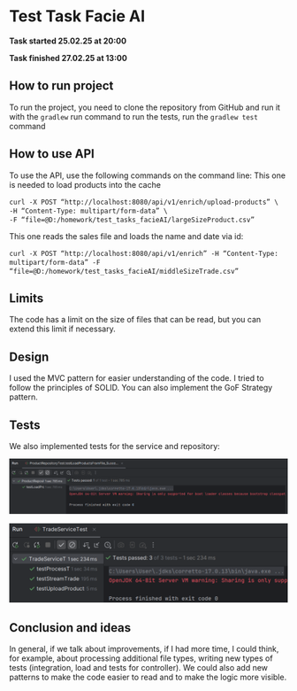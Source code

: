 # Test Task Facie AI

**Task started 25.02.25 at 20:00**

**Task finished 27.02.25 at 13:00**

## How to run project
To run the project, you need to clone the repository from GitHub and 
run it with the ```gradlew``` run command to run the tests, 
run the ```gradlew test``` command

## How to use API
To use the API, use the following commands on the command line:
This one is needed to load products into the cache

```
curl -X POST “http://localhost:8080/api/v1/enrich/upload-products” \
-H “Content-Type: multipart/form-data” \
-F “file=@D:/homework/test_tasks_facieAI/largeSizeProduct.csv”
```

This one reads the sales file and loads the name and date via id:

```
curl -X POST “http://localhost:8080/api/v1/enrich” -H “Content-Type: multipart/form-data” -F “file=@D:/homework/test_tasks_facieAI/middleSizeTrade.csv”
```

## Limits
The code has a limit on the size of files that can be read, 
but you can extend this limit if necessary.

## Design
I used the MVC pattern for easier understanding of the code. 
I tried to follow the principles of SOLID. You can also implement the 
GoF Strategy pattern.

## Tests
We also implemented tests for the service and repository:

![Repository test](img.png)

![Service test](img_1.png)

## Conclusion and ideas
In general, if we talk about improvements, if I had more time, 
I could think, for example, about processing additional file types, 
writing new types of tests (integration, load and tests for controller).
We could also add new patterns to make the code easier to read 
and to make the logic more visible.


